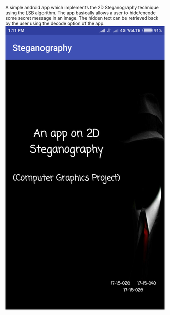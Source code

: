 A simple android app which implements the 2D Steganography technique using the LSB algorithm. The app basically allows a user to hide/encode some secret message in an image. The hidden text can be retrieved back by the user using the decode option of the app. 
<img src="https://github.com/GaganJb/Steganography-CG-Project/raw/master/images/oll.png?raw=true" style="max-height:50%;">
